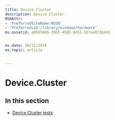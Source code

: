 ```yaml
---
title: Device.Cluster
description: Device.Cluster
MSHAttr:
- 'PreferredSiteName:MSDN'
- 'PreferredLib:/library/windows/hardware'
ms.assetid: e0b65805-39bf-4502-8451-557ea823b445


ms.date: 10/11/2018
ms.topic: article


---
```


# Device.Cluster


## <span id="in_this_section"></span>In this section


-   [Device.Cluster tests](device-cluster-tests.md)

 

 






